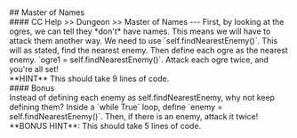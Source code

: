 <br>
<br>
## Master of Names
<br>
#### CC Help >> Dungeon >> Master of Names
---
First, by looking at the ogres, we can tell they *don't* have names.
This means we will have to attack them another way. We need to use
`self.findNearestEnemy()`. This will as stated, find the nearest
enemy. Then define each ogre as the nearest enemy. `ogre1
= self.findNearestEnemy()`. Attack each ogre twice, and you're all
set!
<br>
**HINT** This should take 9 lines of code.
<br>
#### Bonus
<br>
Instead of defining each enemy as self.findNearestEnemy, why not keep
defining them? Inside a `while True` loop, define `enemy
= self.findNearestEnemy()`. Then, if there is an enemy, attack it twice!
**BONUS HINT**: This should take 5 lines of code.

